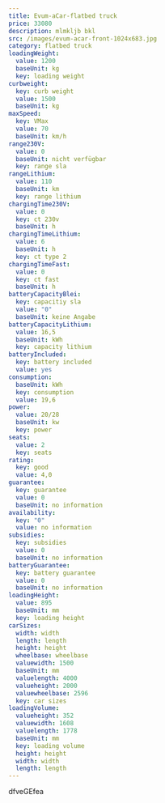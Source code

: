 ```yaml
---
title: Evum-aCar-flatbed truck
price: 33080
description: mlmkljb bkl
src: /images/evum-acar-front-1024x683.jpg
category: flatbed truck
loadingWeight:
  value: 1200
  baseUnit: kg
  key: loading weight
curbweight:
  key: curb weight
  value: 1500
  baseUnit: kg
maxSpeed:
  key: VMax
  value: 70
  baseUnit: km/h
range230V:
  value: 0
  baseUnit: nicht verfügbar
  key: range sla
rangeLithium:
  value: 110
  baseUnit: km
  key: range lithium
chargingTime230V:
  value: 0
  key: ct 230v
  baseUnit: h
chargingTimeLithium:
  value: 6
  baseUnit: h
  key: ct type 2
chargingTimeFast:
  value: 0
  key: ct fast
  baseUnit: h
batteryCapacityBlei:
  key: capacitiy sla
  value: "0"
  baseUnit: keine Angabe
batteryCapacityLithium:
  value: 16,5
  baseUnit: kWh
  key: capacity lithium
batteryIncluded:
  key: battery included
  value: yes
consumption:
  baseUnit: kWh
  key: consumption
  value: 19,6
power:
  value: 20/28
  baseUnit: kw
  key: power
seats:
  value: 2
  key: seats
rating:
  key: good
  value: 4,0
guarantee:
  key: guarantee
  value: 0
  baseUnit: no information
availability:
  key: "0"
  value: no information
subsidies:
  key: subsidies
  value: 0
  baseUnit: no information
batteryGuarantee:
  key: battery guarantee
  value: 0
  baseUnit: no information
loadingHeight:
  value: 895
  baseUnit: mm
  key: loading height
carSizes:
  width: width
  length: length
  height: height
  wheelbase: wheelbase
  valuewidth: 1500
  baseUnit: mm
  valuelength: 4000
  valueheight: 2000
  valuewheelbase: 2596
  key: car sizes
loadingVolume:
  valueheight: 352
  valuewidth: 1608
  valuelength: 1778
  baseUnit: mm
  key: loading volume
  height: height
  width: width
  length: length
---
```

dfveGEfea